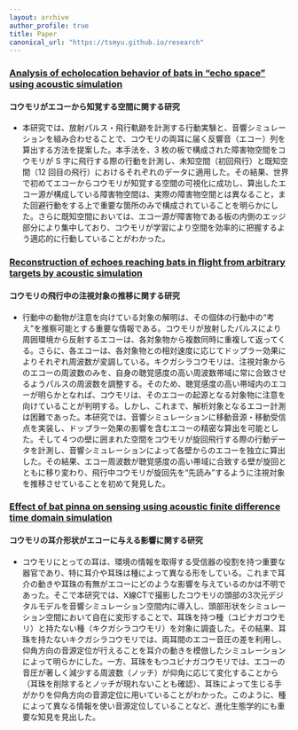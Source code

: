 ```yaml
---
layout: archive
author_profile: true
title: Paper
canonical_url: "https://tsmyu.github.io/research"
---
```


### [Analysis of echolocation behavior of bats in “echo space” using acoustic simulation](https://bmcbiol.biomedcentral.com/articles/10.1186/s12915-022-01253-y)

#### コウモリがエコーから知覚する空間に関する研究

- 本研究では、放射パルス・飛行軌跡を計測する行動実験と、音響シミュレーションを組み合わせることで、コウモリの両耳に届く反響音（エコー）列を算出する方法を提案した。本手法を、3 枚の板で構成された障害物空間をコウモリが S 字に飛行する際の行動を計測し、未知空間（初回飛行）と既知空間（12 回目の飛行）におけるそれぞれのデータに適用した。その結果、世界で初めてエコーからコウモリが知覚する空間の可視化に成功し、算出したエコー源が構成している障害物空間は、実際の障害物空間とは異なること，また回避行動をする上で重要な箇所のみで構成されていることを明らかにした。さらに既知空間においては、エコー源が障害物である板の内側のエッジ部分により集中しており、コウモリが学習により空間を効率的に把握するよう適応的に行動していることがわかった。

### [Reconstruction of echoes reaching bats in flight from arbitrary targets by acoustic simulation](https://asa.scitation.org/doi/full/10.1121/10.0009916)
#### コウモリの飛行中の注視対象の推移に関する研究
- 行動中の動物が注意を向けている対象の解明は、その個体の行動中の“考え”を推察可能とする重要な情報である。コウモリが放射したパルスにより周囲環境から反射するエコーは、各対象物から複数同時に重複して返ってくる。さらに、各エコーは、各対象物との相対速度に応じてドップラー効果によりそれぞれ周波数が変調している。キクガシラコウモリは、注視対象からのエコーの周波数のみを、自身の聴覚感度の高い周波数帯域に常に合致させるようパルスの周波数を調整する。そのため、聴覚感度の高い帯域内のエコーが明らかとなれば、コウモリは、そのエコーの起源となる対象物に注意を向けていることが判明する。しかし、これまで、解析対象となるエコー計測は困難であった。本研究では、音響シミュレーションに移動音源・移動受信点を実装し、ドップラー効果の影響を含むエコーの精密な算出を可能とした。そして４つの壁に囲まれた空間をコウモリが旋回飛行する際の行動データを計測し、音響シミュレーションによって各壁からのエコーを独立に算出した。その結果、エコー周波数が聴覚感度の高い帯域に合致する壁が旋回とともに移り変わり、飛行中コウモリが旋回先を“先読み”するように注視対象を推移させていることを初めて発見した。

### [Effect of bat pinna on sensing using acoustic finite difference time domain simulation](https://asa.scitation.org/doi/full/10.1121/10.0011737)
#### コウモリの耳介形状がエコーに与える影響に関する研究
- コウモリにとっての耳は、環境の情報を取得する受信器の役割を持つ重要な器官であり、特に耳介や耳珠は種によって異なる形をしている。これまで耳介の動きや耳珠の有無がエコーにどのような影響を与えているのかは不明であった。そこで本研究では、X線CTで撮影したコウモリの頭部の3次元デジタルモデルを音響シミュレーション空間内に導入し、頭部形状をシミュレーション空間において自在に変形することで、耳珠を持つ種（ユビナガコウモリ）と持たない種（キクガシラコウモリ）を対象に調査した。その結果、耳珠を持たないキクガシラコウモリでは、両耳間のエコー音圧の差を利用し、仰角方向の音源定位が行えることを耳介の動きを模倣したシミュレーションによって明らかにした。一方、耳珠をもつユビナガコウモリでは、エコーの音圧が著しく減少する周波数（ノッチ）が仰角に応じて変化することから（耳珠を削除するとノッチが現れないことも確認）、耳珠によって生じる手がかりを仰角方向の音源定位に用いていることがわかった。このように、種によって異なる情報を使い音源定位していることなど、進化生態学的にも重要な知見を見出した。
